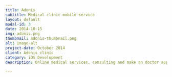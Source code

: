 ```yaml
---
title: Adonis
subtitle: Medical clinic mobile service
layout: default
modal-id: 3
date: 2014-10-15
img: adonis.png
thumbnail: adonis-thumbnail.png
alt: image-alt
project-date: October 2014
client: Adonis clinic
category: iOS Development
description: Online medical services, consulting and make an doctor appointment at one click. Integrated sms-based login service and push notifications with appointnents status

---
```

